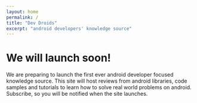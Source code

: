 ```yaml
---
layout: home
permalink: /
title: "Dev Droids"
excerpt: "android developers' knowledge source"
---
```

# We will launch soon!
We are preparing to launch the first ever android developer focused knowledge source. This site will host reviews from android libraries, code samples and tutorials to learn how to solve real world problems on android.
Subscribe, so you will be notified when the site launches.

